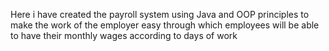 Here i have created the payroll system using Java and OOP principles to make the work of the employer easy through which employees will be able to have their monthly wages according to days of work
